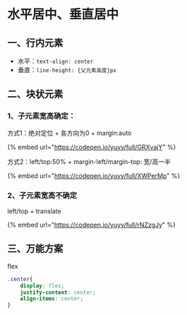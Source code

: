 # 水平居中、垂直居中

## 一、行内元素

* 水平：`text-align: center`
* 垂直：`line-height: {父元素高度}px`

## 二、块状元素

### 1、子元素宽高确定：

方式1：绝对定位 + 各方向为0 + margin:auto

{% embed url="https://codepen.io/yuyy/full/GRXvajY" %}

方式2：left/top:50% + margin-left/margin-top: 宽/高一半

{% embed url="https://codepen.io/yuyy/full/XWPerMp" %}

### 2、子元素宽高不确定

left/top + translate

{% embed url="https://codepen.io/yuyy/full/rNZzgJy" %}

## 三、万能方案

flex

```css
.center{
    display: flex;
    justify-content: center;
    align-items: center;
}
```

